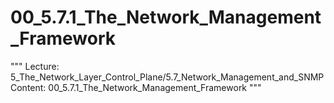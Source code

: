 # 00_5.7.1_The_Network_Management_Framework

"""
Lecture: 5_The_Network_Layer_Control_Plane/5.7_Network_Management_and_SNMP
Content: 00_5.7.1_The_Network_Management_Framework
"""

